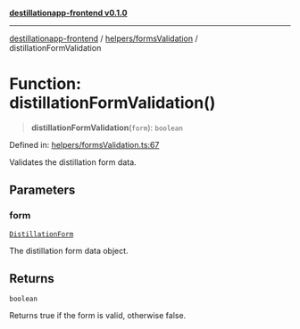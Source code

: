 [**destillationapp-frontend v0.1.0**](../../../README.md)

***

[destillationapp-frontend](../../../modules.md) / [helpers/formsValidation](../README.md) / distillationFormValidation

# Function: distillationFormValidation()

> **distillationFormValidation**(`form`): `boolean`

Defined in: [helpers/formsValidation.ts:67](https://github.com/DestillApp/main/blob/76aba95a5d8c1d9174ebde73d7b50f0ea64b491a/frontend/src/helpers/formsValidation.ts#L67)

Validates the distillation form data.

## Parameters

### form

[`DistillationForm`](../../../types/forms/distillationForm/interfaces/DistillationForm.md)

The distillation form data object.

## Returns

`boolean`

Returns true if the form is valid, otherwise false.

